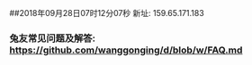 ##2018年09月28日07时12分07秒 新址: 159.65.171.183
### 兔友常见问题及解答: https://github.com/wanggonging/d/blob/w/FAQ.md
